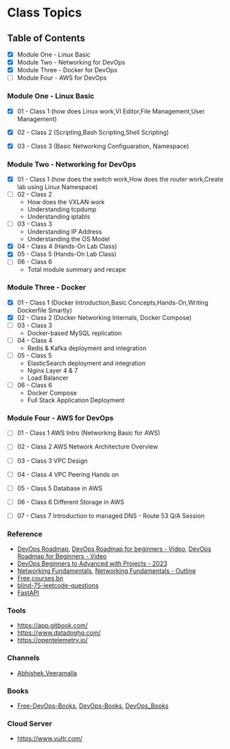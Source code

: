 # Class Topics

## Table of Contents
- [x] Module One - Linux Basic
- [x] Module Two - Networking for DevOps
- [x] Module Three - Docker for DevOps
- [ ] Module Four - AWS for DevOps

### Module One - Linux Basic

- [x] 01 - Class 1 (how does Linux work,VI Editor,File Management,User Management)
- [x] 02 - Class 2 (Scripting,Bash Scripting,Shell Scripting)
- [x] 03 - Class 3 (Basic Networking Configuaration, Namespace)


### Module Two - Networking for DevOps

- [x] 01 - Class 1 (how does the switch work,How does the router work,Create lab using Linux Namespace)
- [ ] 02 - Class 2
	- How does the VXLAN work
	- Understanding tcpdump
	- Understanding iptabls
- [ ] 03 - Class 3
	- Understanding IP Address
	- Understanding the OS Model
- [x] 04 - Class 4 (Hands-On Lab Class)
- [x] 05 - Class 5 (Hands-On Lab Class)
- [ ] 06 - Class 6
	- Total module summary and recape
	
### Module Three - Docker

- [x] 01 - Class 1 (Docker Introduction,Basic Concepts,Hands-On,Writing Dockerfile Smartly)
- [x] 02 - Class 2 (Docker Networking Internals, Docker Compose)
- [ ] 03 - Class 3
	- Docker-based MySQL replication
- [ ] 04 - Class 4
	- Redis & Kafka deployment and integration
- [ ] 05 - Class 5
	- ElasticSearch deployment and integration
	- Nginx Layer 4 & 7
	- Load Balancer
- [ ] 06 - Class 6
	- Docker Compose 
	- Full Stack Application Deployment 
	
### Module Four - AWS for DevOps

- [ ] 01 - Class 1 AWS Intro (Networking Basic for AWS)
- [ ] 02 - Class 2 AWS Network Architecture Overview
- [ ] 03 - Class 3 VPC Design 
- [ ] 04 - Class 4 VPC Peering Hands on
- [ ] 05 - Class 5 Database in AWS
- [ ] 06 - Class 6 Different Storage in AWS 
- [ ] 07 - Class 7 Introduction to managed DNS - Route 53 Q/A Session



### Reference
- [DevOps Roadmap](https://roadmap.sh/devops), [DevOps Roadmap for beginners - Video](https://youtu.be/7pT0oviBZk0?si=xvZVADoFwJrfrv7D), [DevOps Roadmap for Beginners - Video](https://youtu.be/kZ8_nY-h0ys?si=hBV5RdDkJnD-2kof)
- [DevOps Beginners to Advanced with Projects - 2023](https://www.udemy.com/course/decodingdevops/)
- [Networking Fundamentals](https://www.youtube.com/playlist?list=PLIFyRwBY_4bRLmKfP1KnZA6rZbRHtxmXi), [Networking Fundamentals - Outline](https://www.practicalnetworking.net/index/networking-fundamentals-how-data-moves-through-the-internet/)
- [Free courses bn](https://github.com/EbookFoundation/free-programming-books/blob/main/courses/free-courses-bn.md)
- [blind-75-leetcode-questions](https://leetcode.com/discuss/general-discussion/460599/blind-75-leetcode-questions)
- [FastAPI](https://fastapi.tiangolo.com/tutorial/)

### Tools
- https://app.gitbook.com/
- https://www.datadoghq.com/
- https://opentelemetry.io/

### Channels
- [Abhishek.Veeramalla](https://www.youtube.com/@AbhishekVeeramalla)

### Books
- [Free-DevOps-Books](https://github.com/rootusercop/Free-DevOps-Books-1), [DevOps-Books](https://github.com/manjunath5496/DevOps-Books), [DevOps_Books](https://github.com/rohitg00/DevOps_Books)

### Cloud Server
- https://www.vultr.com/